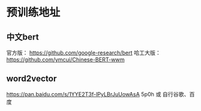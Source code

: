# 预训练地址

## 中文bert
官方版： https://github.com/google-research/bert
哈工大版： https://github.com/ymcui/Chinese-BERT-wwm

## word2vector
https://pan.baidu.com/s/1YYE2T3f-lPyLBrJuUowAsA   5p0h
或 自行谷歌、百度